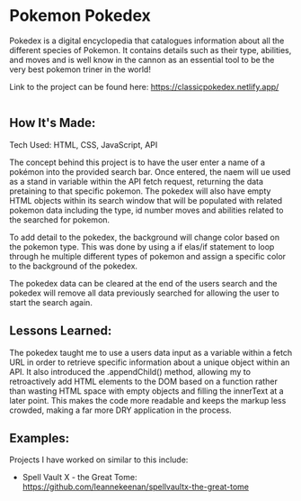 <h1>Pokemon Pokedex</h1>

<p>
Pokedex is a digital encyclopedia that catalogues information about all the different species of Pokemon. 
It contains details such as their type, abilities, and moves and is well know in the cannon as an essential
tool to be the very best pokemon triner in the world!
</p>

<span>
Link to the project can be found here: <a href="https://classicpokedex.netlify.app/">
https://classicpokedex.netlify.app/</a>
</span>

<p align="center">
     <img src="https://wallpaperaccess.com/full/418495.jpg" alt="">
</p>

<h2>
How It's Made:
</h2>

<p>
Tech Used: HTML, CSS, JavaScript, API

The concept behind this project is to have the user enter a name of a pokémon into the provided search bar.
Once entered, the naem will ue used as a stand in variable within the API fetch request, returning the data 
pretaining to that specific pokemon.  The pokedex will also have empty HTML objects within its search window
 that will be populated with related pokemon data including the type, id number moves and abilities related to the 
searched for pokemon.

To add detail to the pokedex, the background will change color based on the pokemon type.  This was done by
 using a if elas/if statement to loop through he multiple different types of pokemon and assign a specific 
color to the background of the pokedex.

The pokedex data can be cleared at the end of the users search and the pokedex will remove all data
previously searched for allowing the user to start the search again.

</p>

<h2>
Lessons Learned:
</h2>

<p>
The pokedex taught me to use a users data input as a variable within a fetch URL in order to retrieve 
specific information about a unique object within an API.  It also introduced the .appendChild() method,
allowing my to retroactively add HTML elements to the DOM based on a function rather than wasting
HTML space with empty objects and filling the innerText at a later point. This makes the code
more readable and keeps the markup less crowded, making a far more DRY application in the process.
</p>

<h2>
Examples:
</h2>

<p>
Projects I have worked on similar to this include:
</p>

<ul>
   <li> 
	Spell Vault X - the Great Tome: <a href="https://github.com/leannekeenan/100Devs/tree/main/dnd">https://github.com/leannekeenan/spellvaultx-the-great-tome</a>
   </li>
</ul>
